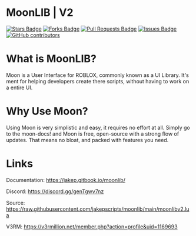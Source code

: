 # MoonLIB | V2

<a href="https://github.com/jakepscripts/moonlib-v1/stargazers"><img src="https://img.shields.io/github/stars/jakepscripts/moonlib-v1" alt="Stars Badge"/></a>
<a href="https://github.com/jakepscripts/moonlib-v1/network/members"><img src="https://img.shields.io/github/forks/jakepscripts/moonlib-v1" alt="Forks Badge"/></a>
<a href="https://github.com/jakepscripts/moonlib-v1/pulls"><img src="https://img.shields.io/github/issues-pr/jakepscripts/moonlib-v1" alt="Pull Requests Badge"/></a>
<a href="https://github.com/ajakepscripts/moonlib-v1/issues"><img src="https://img.shields.io/github/issues/jakepscripts/moonlib-v1" alt="Issues Badge"/></a>
<a href="https://github.com/jakepscripts/moonlib-v1/graphs/contributors"><img alt="GitHub contributors" src="https://img.shields.io/github/contributors/jakepscripts/moonlib-v1?color=2b9348"></a>

# What is MoonLIB? 
Moon is a User Interface for ROBLOX, commonly known as a UI Library. It's ment for helping developers
create there scripts, without having to work on a entire UI. 

# Why Use Moon?
Using Moon is very simplistic and easy, it requires no effort at all. Simply go to the moon-docs! and Moon is free, open-source with a strong flow of updates. That means no bloat, and packed with features you need.

# Links
Documentation: https://jakep.gitbook.io/moonlib/

Discord: https://discord.gg/genTgwv7nz

Source: https://raw.githubusercontent.com/jakepscripts/moonlib/main/moonlibv2.lua

V3RM: https://v3rmillion.net/member.php?action=profile&uid=1169693
